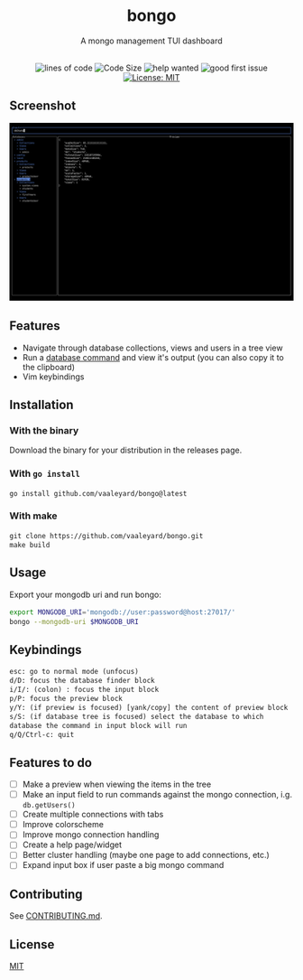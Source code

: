 

<div align="center">
<h1> bongo </h1>
A mongo management TUI dashboard <br>

<br>

![lines of code](https://sloc.xyz/github/vaaleyard/bongo) ![Code Size](https://img.shields.io/github/languages/code-size/vaaleyard/bongo) ![help wanted](https://img.shields.io/github/labels/vaaleyard/bongo/help%20wanted) ![good first issue](https://img.shields.io/github/labels/vaaleyard/bongo/good%20first%20issue) [![License: MIT](https://img.shields.io/badge/License-MIT-blue.svg)](./LICENSE)

</div> 

## Screenshot
![screenshot](./assets/screenshot.png)

## Features
- Navigate through database collections, views and users in a tree view
- Run a [database command](https://www.mongodb.com/docs/manual/reference/command/) and view it's output (you can also copy it to the clipboard)
- Vim keybindings

## Installation
### With the binary
Download the binary for your distribution in the releases page.
### With `go install`
```shell
go install github.com/vaaleyard/bongo@latest
```
### With make
```
git clone https://github.com/vaaleyard/bongo.git
make build 
```

## Usage
Export your mongodb uri and run bongo:
```bash
export MONGODB_URI='mongodb://user:password@host:27017/'
bongo --mongodb-uri $MONGODB_URI
```

## Keybindings
```
esc: go to normal mode (unfocus)
d/D: focus the database finder block
i/I/: (colon) : focus the input block
p/P: focus the preview block
y/Y: (if preview is focused) [yank/copy] the content of preview block
s/S: (if database tree is focused) select the database to which database the command in input block will run
q/Q/Ctrl-c: quit
```

## Features to do
- [ ] Make a preview when viewing the items in the tree
- [ ] Make an input field to run commands against the mongo connection, i.g. `db.getUsers()`  
- [ ] Create multiple connections with tabs
- [ ] Improve colorscheme
- [ ] Improve mongo connection handling
- [ ] Create a help page/widget
- [ ] Better cluster handling (maybe one page to add connections, etc.)
- [ ] Expand input box if user paste a big mongo command

## Contributing
See [CONTRIBUTING.md](./CONTRIBUTING.md).

## License
[MIT](./LICENSE)
